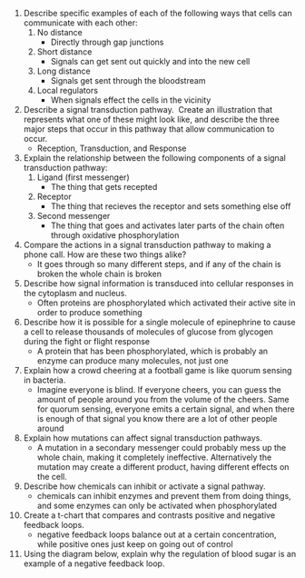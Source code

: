 1. Describe specific examples of each of the following ways that cells can communicate with each other:  
	1. No distance
		- Directly through gap junctions
	2. Short distance
		- Signals can get sent out quickly and into the new cell
	3. Long distance
		- Signals get sent through the bloodstream
	4. Local regulators
		- When signals effect the cells in the vicinity
2. Describe a signal transduction pathway.  Create an illustration that represents what one of these might look like, and describe the three major steps that occur in this pathway that allow communication to occur.
	- Reception, Transduction, and Response
3. Explain the relationship between the following components of a signal transduction pathway:  
	1. Ligand (first messenger)
		- The thing that gets recepted
	2. Receptor  
		- The thing that recieves the receptor and sets something else off
	3. Second messenger
		- The thing that goes and activates later parts of the chain often through oxidative phosphorylation
4. Compare the actions in a signal transduction pathway to making a phone call. How are these two things alike?
	- It goes through so many different steps, and if any of the chain is broken the whole chain is broken
5. Describe how signal information is transduced into cellular responses in the cytoplasm and nucleus.
	- Often proteins are phosphorylated which activated their active site in order to produce something
6. Describe how it is possible for a single molecule of epinephrine to cause a cell to release thousands of molecules of glucose from glycogen during the fight or flight response
	- A protein that has been phosphorylated, which is probably an enzyme can produce many molecules, not just one
7. Explain how a crowd cheering at a football game is like quorum sensing in bacteria.
	- Imagine everyone is blind. If everyone cheers, you can guess the amount of people around you from the volume of the cheers. Same for quorum sensing, everyone emits a certain signal, and when there is enough of that signal you know there are a lot of other people around
8. Explain how mutations can affect signal transduction pathways.
	- A mutation in a secondary messenger could probably mess up the whole chain, making it completely ineffective. Alternatively the mutation may create a different product, having different effects on the cell.
9. Describe how chemicals can inhibit or activate a signal pathway.
	- chemicals can inhibit enzymes and prevent them from doing things, and some enzymes can only be activated when phosphorylated
10. Create a t-chart that compares and contrasts positive and negative feedback loops.
	- negative feedback loops balance out at a certain concentration, while positive ones just keep on going out of control
11. Using the diagram below, explain why the regulation of blood sugar is an example of a negative feedback loop.